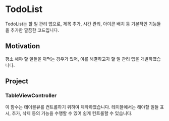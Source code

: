 # TodoList
TodoList는 할 일 관리 앱으로, 제목 추가, 시간 관리, 아이콘 배치 등 기본적인 기능들을 추가한 깔끔한 코드입니다.


## Motivation
평소 해야 할 일들을 까먹는 경우가 있어, 이를 해결하고자 할 일 관리 앱을 개발하였습니다.


## Project
### TableViewController
이 함수는 테이블뷰를 컨트롤하기 위하여 제작하였습니다. 테이블에서는 해야할 일들 표시, 추가, 삭제 등의 기능을 수행할 수 있어 쉽게 컨트롤할 수 있습니다.

